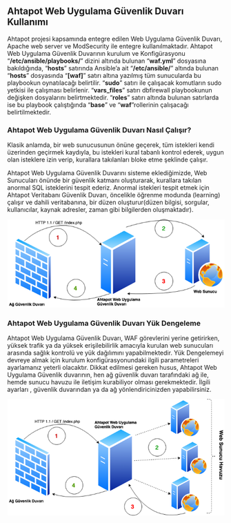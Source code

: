 
## Ahtapot Web Uygulama Güvenlik Duvarı Kullanımı
Ahtapot projesi kapsamında entegre edilen Web Uygulama Güvenlik Duvarı, Apache web server ve ModSecurity ile entegre kullanılmaktadır. 
Ahtapot Web Uygulama Güvenlik Duvarının kurulum ve Konfigürasyonu “**/etc/ansible/playbooks/**” dizini altında bulunan “**waf.yml**” dosyasına bakıldığında, “**hosts**” satırında Ansible’a ait “**/etc/ansible/**” altında bulunan “**hosts**” dosyasında “**[waf]**” satırı altına yazılmış tüm sunucularda bu playbookun oynatılacağı belirtilir.
 “**sudo**” satırı ile çalışacak komutların sudo yetkisi ile çalışması belirlenir. “**vars_files**” satırı dbfirewall playbookunun değişken dosyalarını belirtmektedir. “**roles**” satırı altında bulunan satırlarda ise bu playbook çalıştığında “**base**” ve “**waf**”rollerinin çalışacağı belirtilmektedir.


### Ahtapot Web Uygulama Güvenlik Duvarı Nasıl Çalışır?
Klasik anlamda, bir web sunucusunun önüne geçerek, tüm istekleri kendi üzerinden geçirmek kaydıyla, bu istekleri kural tabanlı kontrol ederek, uygun olan isteklere izin verip, kurallara takılanları bloke etme şeklinde çalışır.

Ahtapot Web Uygulama Güvenlik Duvarını sisteme eklediğimizde, Web Sunucuları önünde bir güvenlik katmanı oluşturarak, kurallara takılan anormal SQL isteklerini tespit ederiz. Anormal istekleri tespit etmek için Ahtapot Veritabanı Güvenlik Duvarı, öncelikle öğrenme modunda (learning) çalışır ve dahili veritabanına, bir düzen oluşturur(düzen bilgisi, sorgular, kullanıcılar, kaynak adresler, zaman gibi bilgilerden oluşmaktadır). 

![AVGD](../img/ahtapot.waf.1.png)


### Ahtapot Web Uygulama Güvenlik Duvarı Yük Dengeleme


Ahtapot Web Uygulama Güvenlik Duvarı, WAF görevlerini yerine getirirken, yüksek trafik ya da yüksek erişilebilirlik amacıyla kurulan web sunucuları arasında sağlık kontrolü ve yük dağılımını yapabilmektedir. Yük Dengelemeyi devreye almak için kurulum konfigürasyonundaki ilgili parametreleri ayarlamanız yeterli olacaktır. Dikkat edilmesi gereken husus, Ahtapot Web Uygulama Güvenlik duvarının, hen ağ güvenlik duvarı tarafındaki ağ ile, hemde sunucu havuzu ile iletişim kurabiliyor olması gerekmektedir. İlgili ayarları , güvenlik duvarından ya da ağ yönlendiricinizden yapabilirsiniz.

![AVGD](../img/ahtapot.waf.2.png)


